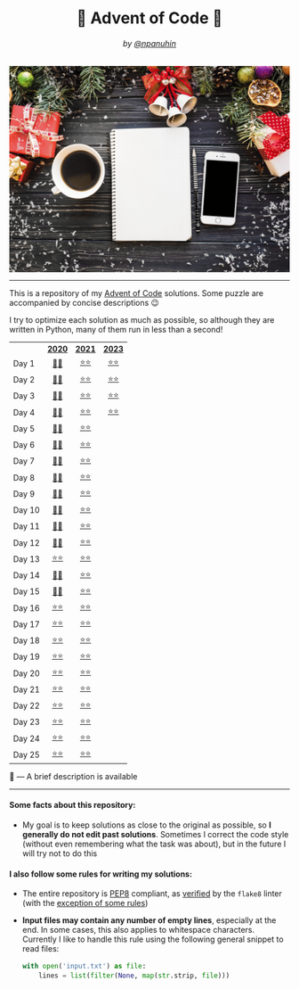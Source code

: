 <h1 align="center">🎄 Advent of Code 🎄</h1>
<h6 align="center">by <a href="https://github.com/npanuhin">@npanuhin</a></h6>

<img alt="" src="docs/AoC.gif" align="center">

---

This is a repository of my [Advent of Code](https://adventofcode.com "Visit adventofcode.com") solutions.
Some puzzle are accompanied by concise descriptions 😉

I try to optimize each solution as much as possible, so although they are written in Python, many of them run in less than a second!

<!-- Main table start -->
<table>
	<tr>
		<th></th>
		<th align="center"><a href="2020">2020</a></th>
		<th align="center"><a href="2021">2021</a></th>
		<th align="center"><a href="2023">2023</a></th>
	</tr>
	<tr>
		<td>Day 1</td>
		<td align="center"><a href="2020/Day%2001">💎💎</a></td>
		<td align="center"><a href="2021/Day%2001/part1.py">⭐</a><a href="2021/Day%2001/part2.py">⭐</a></td>
		<td align="center"><a href="2023/Day%2001/part1.py">⭐</a><a href="2023/Day%2001/part2.py">⭐</a></td>
	</tr>
	<tr>
		<td>Day 2</td>
		<td align="center"><a href="2020/Day%2002">💎💎</a></td>
		<td align="center"><a href="2021/Day%2002/part1.py">⭐</a><a href="2021/Day%2002/part2.py">⭐</a></td>
		<td align="center"><a href="2023/Day%2002/part1.py">⭐</a><a href="2023/Day%2002/part2.py">⭐</a></td>
	</tr>
	<tr>
		<td>Day 3</td>
		<td align="center"><a href="2020/Day%2003">💎💎</a></td>
		<td align="center"><a href="2021/Day%2003/part1.py">⭐</a><a href="2021/Day%2003/part2.py">⭐</a></td>
		<td align="center"><a href="2023/Day%2003/part1.py">⭐</a><a href="2023/Day%2003/part2.py">⭐</a></td>
	</tr>
	<tr>
		<td>Day 4</td>
		<td align="center"><a href="2020/Day%2004">💎💎</a></td>
		<td align="center"><a href="2021/Day%2004/part1.py">⭐</a><a href="2021/Day%2004/part2.py">⭐</a></td>
		<td align="center"><a href="2023/Day%2004/part1.py">⭐</a><a href="2023/Day%2004/part2.py">⭐</a></td>
	</tr>
	<tr>
		<td>Day 5</td>
		<td align="center"><a href="2020/Day%2005">💎💎</a></td>
		<td align="center"><a href="2021/Day%2005/part1.py">⭐</a><a href="2021/Day%2005/part2.py">⭐</a></td>
		<td align="center"></td>
	</tr>
	<tr>
		<td>Day 6</td>
		<td align="center"><a href="2020/Day%2006">💎💎</a></td>
		<td align="center"><a href="2021/Day%2006/part1.py">⭐</a><a href="2021/Day%2006/part2.py">⭐</a></td>
		<td align="center"></td>
	</tr>
	<tr>
		<td>Day 7</td>
		<td align="center"><a href="2020/Day%2007">💎💎</a></td>
		<td align="center"><a href="2021/Day%2007/part1.py">⭐</a><a href="2021/Day%2007/part2.py">⭐</a></td>
		<td align="center"></td>
	</tr>
	<tr>
		<td>Day 8</td>
		<td align="center"><a href="2020/Day%2008">💎💎</a></td>
		<td align="center"><a href="2021/Day%2008/part1.py">⭐</a><a href="2021/Day%2008/part2.py">⭐</a></td>
		<td align="center"></td>
	</tr>
	<tr>
		<td>Day 9</td>
		<td align="center"><a href="2020/Day%2009">💎💎</a></td>
		<td align="center"><a href="2021/Day%2009/part1.py">⭐</a><a href="2021/Day%2009/part2.py">⭐</a></td>
		<td align="center"></td>
	</tr>
	<tr>
		<td>Day 10</td>
		<td align="center"><a href="2020/Day%2010">💎💎</a></td>
		<td align="center"><a href="2021/Day%2010/part1.py">⭐</a><a href="2021/Day%2010/part2.py">⭐</a></td>
		<td align="center"></td>
	</tr>
	<tr>
		<td>Day 11</td>
		<td align="center"><a href="2020/Day%2011">💎💎</a></td>
		<td align="center"><a href="2021/Day%2011/part1.py">⭐</a><a href="2021/Day%2011/part2.py">⭐</a></td>
		<td align="center"></td>
	</tr>
	<tr>
		<td>Day 12</td>
		<td align="center"><a href="2020/Day%2012">💎💎</a></td>
		<td align="center"><a href="2021/Day%2012/part1.py">⭐</a><a href="2021/Day%2012/part2.py">⭐</a></td>
		<td align="center"></td>
	</tr>
	<tr>
		<td>Day 13</td>
		<td align="center"><a href="2020/Day%2013/part1.py">⭐</a><a href="2020/Day%2013/part2.py">⭐</a></td>
		<td align="center"><a href="2021/Day%2013/part1.py">⭐</a><a href="2021/Day%2013/part2.py">⭐</a></td>
		<td align="center"></td>
	</tr>
	<tr>
		<td>Day 14</td>
		<td align="center"><a href="2020/Day%2014">💎💎</a></td>
		<td align="center"><a href="2021/Day%2014/part1.py">⭐</a><a href="2021/Day%2014/part2.py">⭐</a></td>
		<td align="center"></td>
	</tr>
	<tr>
		<td>Day 15</td>
		<td align="center"><a href="2020/Day%2015">💎💎</a></td>
		<td align="center"><a href="2021/Day%2015/part1.py">⭐</a><a href="2021/Day%2015/part2.py">⭐</a></td>
		<td align="center"></td>
	</tr>
	<tr>
		<td>Day 16</td>
		<td align="center"><a href="2020/Day%2016/part1.py">⭐</a><a href="2020/Day%2016/part2.py">⭐</a></td>
		<td align="center"><a href="2021/Day%2016/part1.py">⭐</a><a href="2021/Day%2016/part2.py">⭐</a></td>
		<td align="center"></td>
	</tr>
	<tr>
		<td>Day 17</td>
		<td align="center"><a href="2020/Day%2017/part1.py">⭐</a><a href="2020/Day%2017/part2.py">⭐</a></td>
		<td align="center"><a href="2021/Day%2017/part1.py">⭐</a><a href="2021/Day%2017/part2.py">⭐</a></td>
		<td align="center"></td>
	</tr>
	<tr>
		<td>Day 18</td>
		<td align="center"><a href="2020/Day%2018/part1.py">⭐</a><a href="2020/Day%2018/part2.py">⭐</a></td>
		<td align="center"><a href="2021/Day%2018/part1.py">⭐</a><a href="2021/Day%2018/part2.py">⭐</a></td>
		<td align="center"></td>
	</tr>
	<tr>
		<td>Day 19</td>
		<td align="center"><a href="2020/Day%2019/part1.py">⭐</a><a href="2020/Day%2019/part2.py">⭐</a></td>
		<td align="center"><a href="2021/Day%2019/part1.py">⭐</a><a href="2021/Day%2019/part2.py">⭐</a></td>
		<td align="center"></td>
	</tr>
	<tr>
		<td>Day 20</td>
		<td align="center"><a href="2020/Day%2020/part1.py">⭐</a><a href="2020/Day%2020/part2.py">⭐</a></td>
		<td align="center"><a href="2021/Day%2020/part1.py">⭐</a><a href="2021/Day%2020/part2.py">⭐</a></td>
		<td align="center"></td>
	</tr>
	<tr>
		<td>Day 21</td>
		<td align="center"><a href="2020/Day%2021/part1.py">⭐</a><a href="2020/Day%2021/part2.py">⭐</a></td>
		<td align="center"><a href="2021/Day%2021/part1.py">⭐</a><a href="2021/Day%2021/part2.py">⭐</a></td>
		<td align="center"></td>
	</tr>
	<tr>
		<td>Day 22</td>
		<td align="center"><a href="2020/Day%2022/part1.py">⭐</a><a href="2020/Day%2022/part2.py">⭐</a></td>
		<td align="center"><a href="2021/Day%2022/part1.py">⭐</a><a href="2021/Day%2022/part2.py">⭐</a></td>
		<td align="center"></td>
	</tr>
	<tr>
		<td>Day 23</td>
		<td align="center"><a href="2020/Day%2023/part1.py">⭐</a><a href="2020/Day%2023/part2.py">⭐</a></td>
		<td align="center"><a href="2021/Day%2023/part1.py">⭐</a><a href="2021/Day%2023/part2.py">⭐</a></td>
		<td align="center"></td>
	</tr>
	<tr>
		<td>Day 24</td>
		<td align="center"><a href="2020/Day%2024/part1.py">⭐</a><a href="2020/Day%2024/part2.py">⭐</a></td>
		<td align="center"><a href="2021/Day%2024/part1.py">⭐</a><a href="2021/Day%2024/part2.py">⭐</a></td>
		<td align="center"></td>
	</tr>
	<tr>
		<td>Day 25</td>
		<td align="center"><a href="2020/Day%2025/part1.py">⭐⭐</a></td>
		<td align="center"><a href="2021/Day%2025/part1.py">⭐⭐</a></td>
		<td align="center"></td>
	</tr>
</table>
<!-- Main table end -->

💎 — A brief description is available

---

#### Some facts about this repository:

- My goal is to keep solutions as close to the original as possible, so **I generally do not edit past solutions**. Sometimes I correct the code style (without even remembering what the task was about), but in the future I will try not to do this

#### I also follow some rules for writing my solutions:

- The entire repository is [PEP8](https://pep8.org/) compliant, as [verified](../../actions/workflows/lint.yaml) by the `flake8` linter (with the [exception of some rules](tox.ini#L23-L52))

- **Input files may contain any number of empty lines**, especially at the end. In some cases, this also applies to whitespace characters.<br>
  Currently I like to handle this rule using the following general snippet to read files:

  ```py
  with open('input.txt') as file:
      lines = list(filter(None, map(str.strip, file)))
  ```
